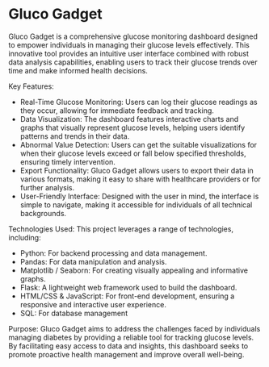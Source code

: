 # Gluco Gadget
Gluco Gadget is a comprehensive glucose monitoring dashboard designed to empower individuals in managing their glucose levels effectively. This innovative tool provides an intuitive user interface combined with robust data analysis capabilities, enabling users to track their glucose trends over time and make informed health decisions.

Key Features:
- Real-Time Glucose Monitoring: Users can log their glucose readings as they occur, allowing for immediate feedback and tracking.
- Data Visualization: The dashboard features interactive charts and graphs that visually represent glucose levels, helping users identify patterns and trends in their data.
- Abnormal Value Detection: Users can get the suitable visualizations for when their glucose levels exceed or fall below specified thresholds, ensuring timely intervention.
- Export Functionality: Gluco Gadget allows users to export their data in various formats, making it easy to share with healthcare providers or for further analysis.
- User-Friendly Interface: Designed with the user in mind, the interface is simple to navigate, making it accessible for individuals of all technical backgrounds.

Technologies Used:
This project leverages a range of technologies, including:

- Python: For backend processing and data management.
- Pandas: For data manipulation and analysis.
- Matplotlib / Seaborn: For creating visually appealing and informative graphs.
- Flask: A lightweight web framework used to build the dashboard.
- HTML/CSS & JavaScript: For front-end development, ensuring a responsive and interactive user experience.
- SQL: For database management
  
Purpose:
Gluco Gadget aims to address the challenges faced by individuals managing diabetes by providing a reliable tool for tracking glucose levels. By facilitating easy access to data and insights, this dashboard seeks to promote proactive health management and improve overall well-being.

